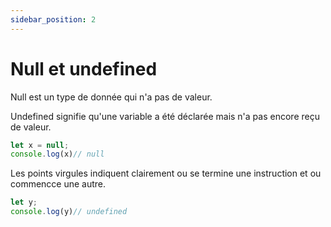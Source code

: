```yaml
---
sidebar_position: 2
---
```


# Null et undefined

Null est un type de donnée qui n'a pas de valeur. 

Undefined signifie qu'une variable a été déclarée mais n'a pas encore reçu de valeur. 

```javascript
let x = null; 
console.log(x)// null
```
Les points virgules indiquent clairement ou se termine une instruction et ou commencce une autre. 

```javascript
let y;
console.log(y)// undefined
```